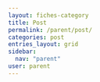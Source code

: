 ```yaml
---
layout: fiches-category
title: Post
permalink: /parent/post/
categories: post
entries_layout: grid
sidebar:
  nav: "parent"
user: parent
---
```


